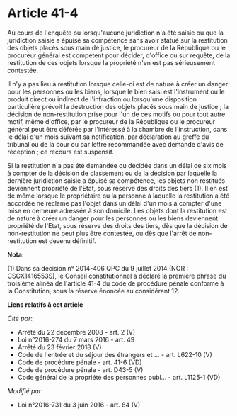 # Article 41-4

Au cours de l'enquête ou lorsqu'aucune juridiction n'a été saisie ou que la juridiction saisie a épuisé sa compétence sans
avoir statué sur la restitution des objets placés sous main de justice, le procureur de la République ou le procureur général
est compétent pour décider, d'office ou sur requête, de la restitution de ces objets lorsque la propriété n'en est pas
sérieusement contestée.

Il n'y a pas lieu à restitution lorsque celle-ci est de nature à créer un danger pour les personnes ou les biens, lorsque le
bien saisi est l'instrument ou le produit direct ou indirect de l'infraction ou lorsqu'une disposition particulière prévoit
la destruction des objets placés sous main de justice ; la décision de non-restitution prise pour l'un de ces motifs ou pour
tout autre motif, même d'office, par le procureur de la République ou le procureur général peut être déférée par l'intéressé
à la chambre de l'instruction, dans le délai d'un mois suivant sa notification, par déclaration au greffe du tribunal ou de
la cour ou par lettre recommandée avec demande d'avis de réception ; ce recours est suspensif. 

Si la restitution n'a pas été demandée ou décidée dans un délai de six mois à compter de la décision de classement ou de la
décision par laquelle la dernière juridiction saisie a épuisé sa compétence, les objets non restitués deviennent propriété de
l'Etat, sous réserve des droits des tiers (1). Il en est de même lorsque le propriétaire ou la personne à laquelle la
restitution a été accordée ne réclame pas l'objet dans un délai d'un mois à compter d'une mise en demeure adressée à son
domicile. Les objets dont la restitution est de nature à créer un danger pour les personnes ou les biens deviennent propriété
de l'Etat, sous réserve des droits des tiers, dès que la décision de non-restitution ne peut plus être contestée, ou dès que
l'arrêt de non-restitution est devenu définitif.

**Nota:**

(1) Dans sa décision n° 2014-406 QPC du 9 juillet 2014 (NOR : CSCX1416553S), le Conseil constitutionnel a déclaré la première
phrase du troisième alinéa de l'article 41-4 du code de procédure pénale conforme à la Constitution, sous la réserve énoncée
au considérant 12.

**Liens relatifs à cet article**

_Cité par_:

  - Arrêté du 22 décembre 2008 - art. 2 (V)
  - Loi n°2016-274 du 7 mars 2016 - art. 49
  - Arrêté du 23 février 2018 (V)
  - Code de l'entrée et du séjour des étrangers et ... - art. L622-10 (V)
  - Code de procédure pénale - art. 41-6 (VD)
  - Code de procédure pénale - art. D43-5 (V)
  - Code général de la propriété des personnes publ... - art. L1125-1 (VD)

_Modifié par_:

  - Loi n°2016-731 du 3 juin 2016 - art. 84 (V)
